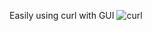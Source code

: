 Easily using curl with GUI
![curl](https://github.com/user-attachments/assets/094e5c04-ea56-418a-a4fb-aa6a6c1d2ee1)
